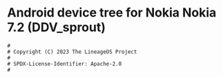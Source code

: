 # Android device tree for Nokia Nokia 7.2 (DDV_sprout)

```
#
# Copyright (C) 2023 The LineageOS Project
#
# SPDX-License-Identifier: Apache-2.0
#
```
